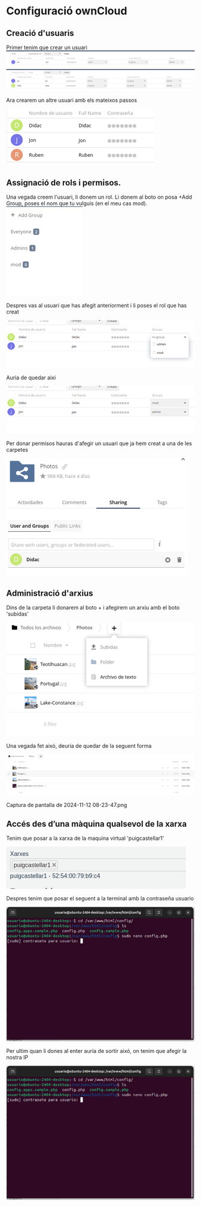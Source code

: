 # Configuració ownCloud


## Creació d'usuaris

Primer tenim que crear un usuari
<img src="Captura desde 2024-11-08 14-00-27.png">
<img src="Captura desde 2024-11-08 14-00-45.png">

Ara crearem un altre usuari amb els mateixos passos

<img src="Captura de pantalla de 2024-11-12 08-36-50.png">

## Assignació de rols i permisos.

Una vegada creem l'usuari, li donem un rol. Li donem al boto on posa +Add Group, poses el nom que tu vulguis (en el meu cas mod).
<img src="Captura desde 2024-11-08 14-23-39.png">

Despres vas al usuari que has afegit anteriorment i li poses el rol que has creat

<img src="Captura desde 2024-11-08 14-26-42.png">

Auria de quedar aixi

<img src="Captura desde 2024-11-08 14-29-15.png">

Per donar permisos hauras d'afegir un usuari que ja hem creat a una de les carpetes

<img src="Captura de pantalla 2024-11-11 183640.png">

## Administració d'arxius

Dins de la carpeta li donarem al boto + i afegirem un arxiu amb el boto 'subidas'

<img src="Captura de pantalla 2024-11-11 184844.png">

Una vegada fet aixó, deuria de quedar de la seguent forma

<img src="Captura de pantalla 2024-11-11 185805.png">

Captura de pantalla de 2024-11-12 08-23-47.png

## Accés des d’una màquina qualsevol de la xarxa

Tenim que posar a la xarxa de la maquina virtual 'puigcastellar1'

<img src="Captura de pantalla de 2024-11-12 08-23-47.png">

Despres tenim que posar el seguent a la terminal amb la contraseña usuario

<img src="Captura de pantalla de 2024-11-12 10-40-31.png">

Per ultim quan li dones al enter auria de sortir aixó, on tenim que afegir la nostra IP

<img src="Captura de pantalla de 2024-11-12 10-40-31.png">
